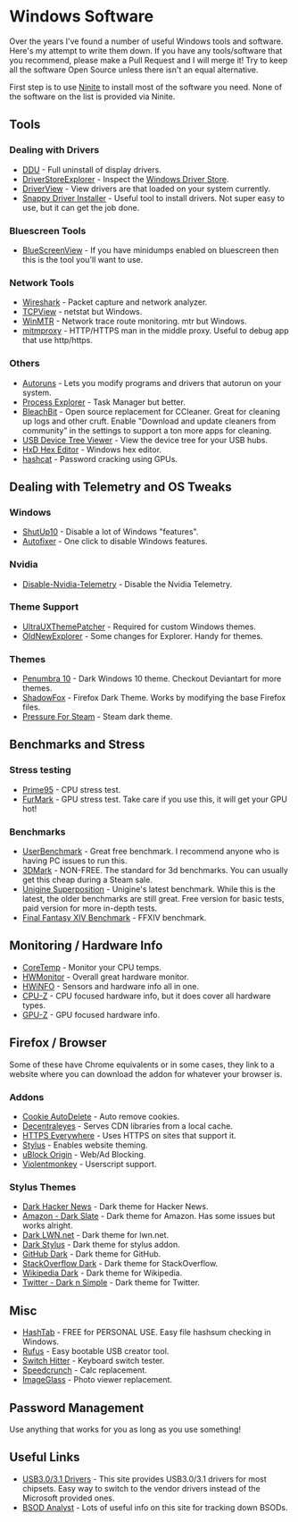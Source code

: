 # Windows Software
Over the years I've found a number of useful Windows tools and software. Here's my attempt to write them down. If you have any tools/software that you recommend, please make a Pull Request and I will merge it! Try to keep all the software Open Source unless there isn't an equal alternative.

First step is to use [Ninite](https://ninite.com/) to install most of the software you need. None of the software on the list is provided via Ninite.


## Tools

### Dealing with Drivers
- [DDU](https://www.wagnardsoft.com/display-driver-uninstaller-ddu-) - Full uninstall of display drivers.
- [DriverStoreExplorer](https://github.com/lostindark/DriverStoreExplorer) - Inspect the [Windows Driver Store](https://msdn.microsoft.com/en-us/library/ff544868(VS.85).aspx).
- [DriverView](https://www.nirsoft.net/utils/driverview.html) - View drivers are that loaded on your system currently.
- [Snappy Driver Installer](https://sdi-tool.org/) - Useful tool to install drivers. Not super easy to use, but it can get the job done.

### Bluescreen Tools
- [BlueScreenView](https://www.nirsoft.net/utils/blue_screen_view.html) - If you have minidumps enabled on bluescreen then this is the tool you'll want to use.

### Network Tools
- [Wireshark](https://www.wireshark.org/) - Packet capture and network analyzer.
- [TCPView](https://docs.microsoft.com/en-us/sysinternals/downloads/tcpview) - netstat but Windows.
- [WinMTR](https://sourceforge.net/projects/winmtr/) - Network trace route monitoring. mtr but Windows.
- [mitmproxy](https://mitmproxy.org/) - HTTP/HTTPS man in the middle proxy. Useful to debug app that use http/https.

### Others
- [Autoruns](https://docs.microsoft.com/en-us/sysinternals/downloads/autoruns) - Lets you modify programs and drivers that autorun on your system.
- [Process Explorer](https://docs.microsoft.com/en-us/sysinternals/downloads/process-explorer) - Task Manager but better.
- [BleachBit](https://www.bleachbit.org/) - Open source replacement for CCleaner. Great for cleaning up logs and other cruft. Enable "Download and update cleaners from community" in the settings to support a ton more apps for cleaning.
- [USB Device Tree Viewer](https://www.uwe-sieber.de/usbtreeview_e.html) - View the device tree for your USB hubs.
- [HxD Hex Editor](https://mh-nexus.de/en/hxd/) - Windows hex editor.
- [hashcat](https://hashcat.net/hashcat/) - Password cracking using GPUs.


## Dealing with Telemetry and OS Tweaks

### Windows
- [ShutUp10](https://www.oo-software.com/en/shutup10) - Disable a lot of Windows "features".
- [Autofixer](https://utilitybox.org/autofixer) - One click to disable Windows features.

### Nvidia
- [Disable-Nvidia-Telemetry](https://github.com/Sleepydragn1/Disable-Nvidia-Telemetry) - Disable the Nvidia Telemetry.

### Theme Support
- [UltraUXThemePatcher](https://www.syssel.net/hoefs/software_uxtheme.php?lang=en) - Required for custom Windows themes.
- [OldNewExplorer](https://msfn.org/board/topic/170375-oldnewexplorer-118/) - Some changes for Explorer. Handy for themes.

### Themes
- [Penumbra 10](https://www.deviantart.com/scope10/art/Penumbra-10-Windows-10-visual-style-568740374) - Dark Windows 10 theme. Checkout Deviantart for more themes.
- [ShadowFox](https://overdodactyl.github.io/ShadowFox/) - Firefox Dark Theme. Works by modifying the base Firefox files.
- [Pressure For Steam](https://github.com/DirtDiglett/Pressure-for-Steam/tree/Steam-Client-Beta) - Steam dark theme.


## Benchmarks and Stress

### Stress testing
- [Prime95](https://www.mersenne.org/download/) - CPU stress test.
- [FurMark](https://geeks3d.com/furmark/) - GPU stress test. Take care if you use this, it will get your GPU hot!

### Benchmarks
- [UserBenchmark](https://www.userbenchmark.com/) - Great free benchmark. I recommend anyone who is having PC issues to run this.
- [3DMark](https://www.3dmark.com/) - NON-FREE. The standard for 3d benchmarks. You can usually get this cheap during a Steam sale.
- [Unigine Superposition](https://benchmark.unigine.com/superposition) - Unigine's latest benchmark. While this is the latest, the older benchmarks are still great. Free version for basic tests, paid version for more in-depth tests.
- [Final Fantasy XIV Benchmark](https://na.finalfantasyxiv.com/benchmark/) - FFXIV benchmark.

## Monitoring / Hardware Info
- [CoreTemp](https://www.alcpu.com/CoreTemp/) - Monitor your CPU temps.
- [HWMonitor](https://cpuid.com/softwares/hwmonitor.html) - Overall great hardware monitor.
- [HWiNFO](https://www.hwinfo.com/) - Sensors and hardware info all in one.
- [CPU-Z](https://www.cpuid.com/softwares/cpu-z.html) - CPU focused hardware info, but it does cover all hardware types.
- [GPU-Z](https://www.techpowerup.com/gpuz/) - GPU focused hardware info.


## Firefox / Browser
Some of these have Chrome equivalents or in some cases, they link to a website where you can download the addon for whatever your browser is.

### Addons
- [Cookie AutoDelete](https://addons.mozilla.org/en-US/firefox/addon/cookie-autodelete/) - Auto remove cookies.
- [Decentraleyes](https://decentraleyes.org/) - Serves CDN libraries from a local cache.
- [HTTPS Everywhere](https://www.eff.org/https-everywhere) - Uses HTTPS on sites that support it.
- [Stylus](https://add0n.com/stylus.html) - Enables website theming.
- [uBlock Origin](https://github.com/gorhill/uBlock#ublock-origin) - Web/Ad Blocking.
- [Violentmonkey](https://violentmonkey.github.io/) - Userscript support.

### Stylus Themes
- [Dark Hacker News](https://userstyles.org/styles/22794/a-dark-hacker-news) - Dark theme for Hacker News.
- [Amazon - Dark Slate](https://userstyles.org/styles/133725/amazon-dark-slate) - Dark theme for Amazon. Has some issues but works alright.
- [Dark LWN.net](https://userstyles.org/styles/164378/dark-lwn-net) - Dark theme for lwn.net.
- [Dark Stylus](https://github.com/CodyMKW/My-Userstyles#install-my-styles-right-from-github) - Dark theme for stylus addon.
- [GitHub Dark](https://github.com/StylishThemes/GitHub-Dark) - Dark theme for GitHub.
- [StackOverflow Dark](https://github.com/StylishThemes/StackOverflow-Dark) - Dark theme for StackOverflow.
- [Wikipedia Dark](https://github.com/StylishThemes/Wikipedia-Dark) - Dark theme for Wikipedia.
- [Twitter - Dark n Simple](https://userstyles.org/styles/128569/twitter-dark-n-simple) - Dark theme for Twitter.


## Misc
- [HashTab](http://implbits.com/products/hashtab/) - FREE for PERSONAL USE. Easy file hashsum checking in Windows.
- [Rufus](https://rufus.ie/) - Easy bootable USB creator tool.
- [Switch Hitter](https://www.elitekeyboards.com/switchhitter.php) - Keyboard switch tester.
- [Speedcrunch](https://speedcrunch.org/) - Calc replacement.
- [ImageGlass](https://imageglass.org/) - Photo viewer replacement.


## Password Management
Use anything that works for you as long as you use something!


## Useful Links
- [USB3.0/3.1 Drivers](https://www.win-raid.com/t834f25-USB-Drivers-original-and-modded.html) - This site provides USB3.0/3.1 drivers for most chipsets. Easy way to switch to the vendor drivers instead of the Microsoft provided ones.
- [BSOD Analyst](https://carrona.org/dvrref.php) - Lots of useful info on this site for tracking down BSODs.